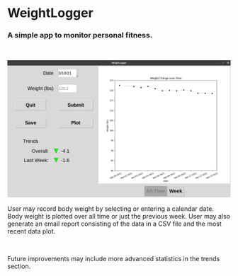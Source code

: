 <h1>WeightLogger</h1>
<h3>A simple app to monitor personal fitness.</h3>
<br>

![demo](https://github.com/fayefv/weightlogger/blob/master/supporting_graphic.png?raw=true)

<p> User may record body weight by selecting 
or entering a calendar date.  Body weight
is plotted over all time or just the 
previous week.  User may also generate an 
email report consisting of the data
in a CSV file and the most recent data plot.</p>
<br>
<p>Future improvements may include more
advanced statistics in the trends section.</p>

